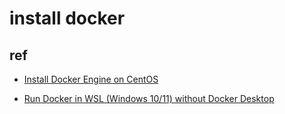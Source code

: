 # install docker

## ref

+ [Install Docker Engine on CentOS](https://docs.docker.com/engine/install/centos/)

+ [Run Docker in WSL (Windows 10/11) without Docker Desktop](https://medium.com/geekculture/run-docker-in-windows-10-11-wsl-without-docker-desktop-a2a7eb90556d)